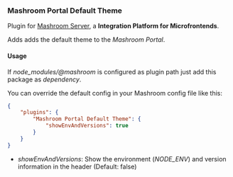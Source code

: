 
### Mashroom Portal Default Theme

Plugin for [Mashroom Server](https://www.mashroom-server.com), a **Integration Platform for Microfrontends**. 

Adds adds the default theme to the _Mashroom Portal_.

#### Usage

If *node_modules/@mashroom* is configured as plugin path just add this package as _dependency_.

You can override the default config in your Mashroom config file like this:

```json
{
    "plugins": {
        "Mashroom Portal Default Theme": {
            "showEnvAndVersions": true
        }
    }
}
```
 * _showEnvAndVersions_: Show the environment (_NODE_ENV_) and version information in the header (Default: false)

